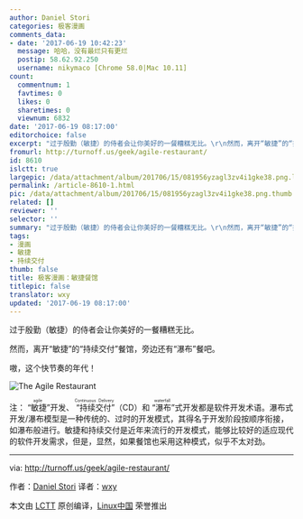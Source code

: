 ```yaml
---
author: Daniel Stori
categories: 极客漫画
comments_data:
- date: '2017-06-19 10:42:23'
  message: 哈哈，没有最烂只有更烂
  postip: 58.62.92.250
  username: nikymaco [Chrome 58.0|Mac 10.11]
count:
  commentnum: 1
  favtimes: 0
  likes: 0
  sharetimes: 0
  viewnum: 6832
date: '2017-06-19 08:17:00'
editorchoice: false
excerpt: "过于殷勤（敏捷）的侍者会让你美好的一餐糟糕无比。\r\n然而，离开“敏捷”的“持续交付”餐馆，旁边还有“瀑布”餐吧。\r\n嗷，这个快节奏的年代！"
fromurl: http://turnoff.us/geek/agile-restaurant/
id: 8610
islctt: true
largepic: /data/attachment/album/201706/15/081956yzagl3zv4i1gke38.png.large.jpg
permalink: /article-8610-1.html
pic: /data/attachment/album/201706/15/081956yzagl3zv4i1gke38.png.thumb.jpg
related: []
reviewer: ''
selector: ''
summary: "过于殷勤（敏捷）的侍者会让你美好的一餐糟糕无比。\r\n然而，离开“敏捷”的“持续交付”餐馆，旁边还有“瀑布”餐吧。\r\n嗷，这个快节奏的年代！"
tags:
- 漫画
- 敏捷
- 持续交付
thumb: false
title: 极客漫画：敏捷餐馆
titlepic: false
translator: wxy
updated: '2017-06-19 08:17:00'
---
```


过于殷勤（敏捷）的侍者会让你美好的一餐糟糕无比。


然而，离开“敏捷”的“持续交付”餐馆，旁边还有“瀑布”餐吧。


嗷，这个快节奏的年代！


![The Agile Restaurant](/data/attachment/album/201706/15/081956yzagl3zv4i1gke38.png)


注：<ruby> “敏捷” <rp>  （ </rp> <rt>  agile </rt> <rp>  ） </rp></ruby>开发、<ruby> “持续交付” <rp>  （ </rp> <rt>  Continuous Delivery </rt> <rp>  ） </rp></ruby>（CD）和<ruby> “瀑布” <rp>  （ </rp> <rt>  waterfall </rt> <rp>  ） </rp></ruby>式开发都是软件开发术语。瀑布式开发/瀑布模型是一种传统的、过时的开发模式，其得名于开发阶段按顺序衔接，如瀑布般进行。敏捷和持续交付是近年来流行的开发模式，能够比较好的适应现代的软件开发需求，但是，显然，如果餐馆也采用这种模式，似乎不太对劲。




---


via: <http://turnoff.us/geek/agile-restaurant/>


作者：[Daniel Stori](http://turnoff.us/about/) 译者：[wxy](https://github.com/wxy)


本文由 [LCTT](https://github.com/LCTT/TranslateProject) 原创编译，[Linux中国](https://linux.cn/) 荣誉推出